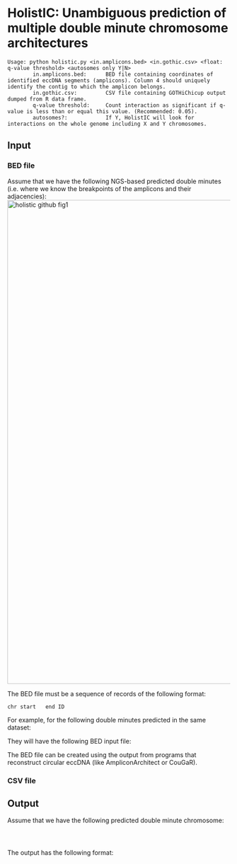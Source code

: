# HolistIC: Unambiguous prediction of multiple double minute chromosome architectures
```
Usage: python holistic.py <in.amplicons.bed> <in.gothic.csv> <float: q-value threshold> <autosomes only Y|N>
		in.amplicons.bed:      BED file containing coordinates of identified eccDNA segments (amplicons). Column 4 should uniquely identify the contig to which the amplicon belongs.
		in.gothic.csv:         CSV file containing GOTHiChicup output dumped from R data frame.
		q-value threshold:     Count interaction as significant if q-value is less than or equal this value. (Recommended: 0.05).
		autosomes?:            If Y, HolistIC will look for interactions on the whole genome including X and Y chromosomes.
```

## Input
### BED file

Assume that we have the following NGS-based predicted double minutes (i.e. where we know the breakpoints of the amplicons and their adjacencies):
<img width="1094" alt="holistic github fig1 " src="https://user-images.githubusercontent.com/10326087/89368209-8c966780-d6a0-11ea-8da9-4eda862993e2.png">

The BED file must be a sequence of records of the following format:
```
chr	start	end	ID
```

For example, for the following double minutes predicted in the same dataset:



They will have the following BED input file:

The BED file can be created using the output from programs that reconstruct circular eccDNA (like AmpliconArchitect or CouGaR).

### CSV file


## Output

Assume that we have the following predicted double minute chromosome:

```



```
The output has the following format:
